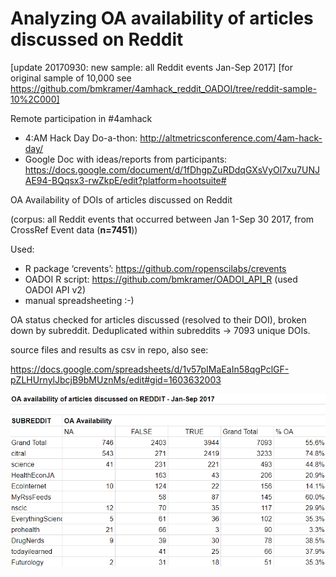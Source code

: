 # Analyzing OA availability of articles discussed on Reddit

[update 20170930: new sample: all Reddit events Jan-Sep 2017]
[for original sample of 10,000 see https://github.com/bmkramer/4amhack_reddit_OADOI/tree/reddit-sample-10%2C000]

Remote participation in #4amhack

- 4:AM Hack Day Do-a-thon: http://altmetricsconference.com/4am-hack-day/
- Google Doc with ideas/reports from participants: https://docs.google.com/document/d/1fDhgpZuRDdqGXsVyOl7xu7UNJAE94-BQqsx3-rwZkpE/edit?platform=hootsuite#

OA Availability of DOIs of articles discussed on Reddit

(corpus: all  Reddit events that occurred between Jan 1-Sep 30 2017, from CrossRef Event data (**n=7451**))

Used: 
- R package ‘crevents’: https://github.com/ropenscilabs/crevents
- OADOI R script: https://github.com/bmkramer/OADOI_API_R (used OADOI API v2)
- manual spreadsheeting :-) 

OA status checked for articles discussed (resolved to their DOI), broken down by subreddit.
Deduplicated within subreddits -> 7093 unique DOIs. 


source files and results as csv in repo, also see:

https://docs.google.com/spreadsheets/d/1v57pIMaEaIn58qgPclGF-pZLHUrnylJbcjB9bMUznMs/edit#gid=1603632003



![OA availability of articles discussed on Reddit](Reddit%20201701-201709%20OA%20availability.png "Results table")
